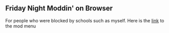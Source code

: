 ## Friday Night Moddin' on Browser ##
For people who were blocked by schools such as myself.
Here is the [link](https://hdboye.github.io/FnfModAttempt) to the mod menu
